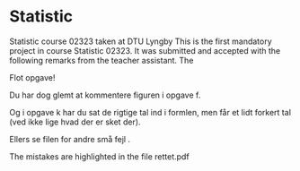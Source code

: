 # Statistic
Statistic course 02323 taken at DTU Lyngby 
This is the first mandatory project in course Statistic 02323. It was submitted and accepted with the following remarks from the teacher assistant. The 

Flot opgave!

Du har dog glemt at kommentere figuren i opgave f.

Og i opgave k har du sat de rigtige tal ind i formlen, men får et lidt forkert tal (ved ikke lige hvad der er sket der).

Ellers se filen for andre små fejl .

The mistakes are highlighted in the file rettet.pdf
